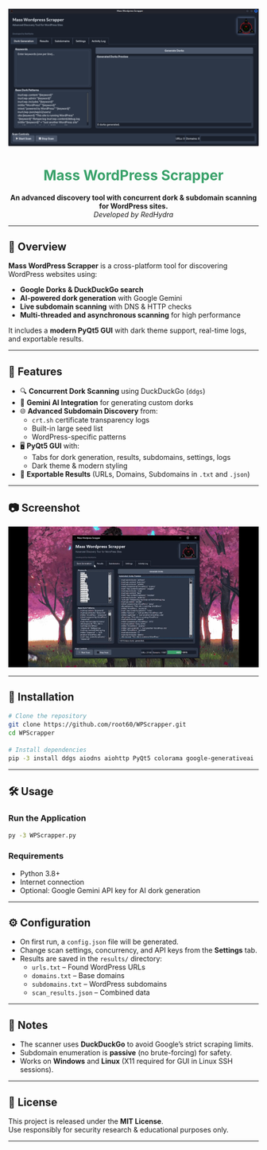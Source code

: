 <!-- Banner -->
![GUI Screenshot](Screenshot.PNG)

<h1 align="center" style="color:#38A169;">Mass WordPress Scrapper</h1>
<p align="center">
  <b>An advanced discovery tool with concurrent dork & subdomain scanning for WordPress sites.</b><br>
  <i>Developed by RedHydra</i>
</p>

---

## 📜 Overview

**Mass WordPress Scrapper** is a cross-platform tool for discovering WordPress websites using:
- **Google Dorks & DuckDuckGo search**
- **AI-powered dork generation** with Google Gemini
- **Live subdomain scanning** with DNS & HTTP checks
- **Multi-threaded and asynchronous scanning** for high performance

It includes a **modern PyQt5 GUI** with dark theme support, real-time logs, and exportable results.

---

## 🎯 Features

- 🔍 **Concurrent Dork Scanning** using DuckDuckGo (`ddgs`)
- 🤖 **Gemini AI Integration** for generating custom dorks
- 🌐 **Advanced Subdomain Discovery** from:
  - `crt.sh` certificate transparency logs
  - Built-in large seed list
  - WordPress-specific patterns
- 🖥 **PyQt5 GUI** with:
  - Tabs for dork generation, results, subdomains, settings, logs
  - Dark theme & modern styling
- 💾 **Exportable Results** (URLs, Domains, Subdomains in `.txt` and `.json`)

---

## 📷 Screenshot

![GUI Screenshot](Screenshot.gif)

---

## 🚀 Installation

```bash
# Clone the repository
git clone https://github.com/root60/WPScrapper.git
cd WPScrapper

# Install dependencies
pip -3 install ddgs aiodns aiohttp PyQt5 colorama google-generativeai
```

---

## 🛠 Usage

### Run the Application
```bash
py -3 WPScrapper.py
```

### Requirements
- Python 3.8+
- Internet connection
- Optional: Google Gemini API key for AI dork generation

---

## ⚙ Configuration
- On first run, a `config.json` file will be generated.
- Change scan settings, concurrency, and API keys from the **Settings** tab.
- Results are saved in the `results/` directory:
  - `urls.txt` – Found WordPress URLs
  - `domains.txt` – Base domains
  - `subdomains.txt` – WordPress subdomains
  - `scan_results.json` – Combined data

---

## 📌 Notes
- The scanner uses **DuckDuckGo** to avoid Google’s strict scraping limits.
- Subdomain enumeration is **passive** (no brute-forcing) for safety.
- Works on **Windows** and **Linux** (X11 required for GUI in Linux SSH sessions).

---

## 📄 License
This project is released under the **MIT License**.  
Use responsibly for security research & educational purposes only.

---

<p align="center">

